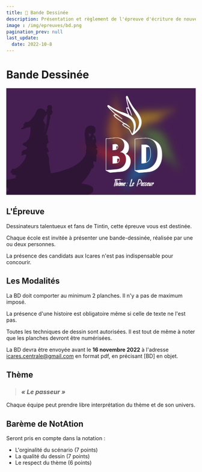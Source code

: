 ```yaml
---
title: 💭 Bande Dessinée
description: Présentation et règlement de l'épreuve d'écriture de nouvelle
image : /img/epreuves/bd.png
pagination_prev: null
last_update:
  date: 2022-10-8
---
```


# Bande Dessinée

![](/img/epreuves/bd.png)

## L'Épreuve

Dessinateurs talentueux et fans de Tintin, cette épreuve vous est destinée.

Chaque école est invitée à présenter une bande-dessinée, réalisée par une ou deux personnes.

La présence des candidats aux Icares n'est pas indispensable pour concourir. 


## Les Modalités

La BD doit comporter au minimum 2 planches. Il n'y a pas de maximum imposé. 

La présence d'une histoire est obligatoire même si celle de texte ne l'est pas.

Toutes les techniques de dessin sont autorisées. Il est tout de même à noter que les planches devront être numérisées.

La BD devra être envoyée avant le **16 novembre 2022** à l'adresse [icares.centrale@gmail.com](mailto:icares.centrale@gmail.com) en format pdf, en précisant [BD] en objet. 


## Thème

> ### ***« Le passeur »***

Chaque équipe peut prendre libre interprétation du thème et de son univers.


## Barème de NotAtion

Seront pris en compte dans la notation : 
* L'orginalité du scénario (7 points)
* La qualité du dessin (7 points)
* Le respect du thème (6 points)

